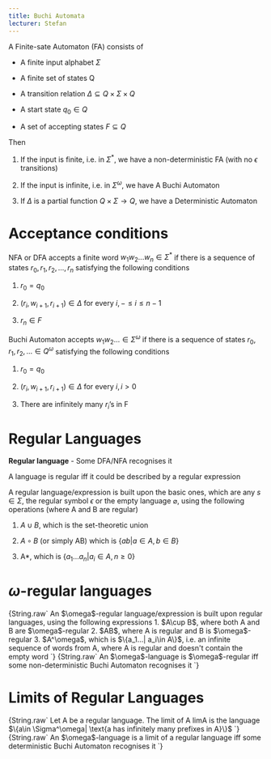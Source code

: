 ```yaml
---
title: Buchi Automata
lecturer: Stefan
---
```


A Finite-sate Automaton (FA) consists of

-   A finite input alphabet $\Sigma$

-   A finite set of states Q

-   A transition relation $\Delta\subseteq Q\times \Sigma \times Q$

-   A start state $q_0\in Q$

-   A set of accepting states $F\subseteq Q$

Then

1.  If the input is finite, i.e. in $\Sigma^*$, we have a
    non-deterministic FA (with no $\epsilon$ transitions)

2.  If the input is infinite, i.e. in $\Sigma^\omega$, we have A Buchi
    Automaton

3.  If $\Delta$ is a partial function $Q\times \Sigma \rightarrow Q$, we
    have a Deterministic Automaton

# Acceptance conditions

NFA or DFA accepts a finite word $w_1w_2...w_n\in \Sigma^*$ if there is
a sequence of states $r_0,r_1,r_2,...,r_n$ satisfying the following
conditions

1.  $r_0=q_0$

2.  $(r_i,w_{i+1},r_{i+1})\in \Delta$ for every
    $i,-\leqslant i\leqslant n-1$

3.  $r_n\in F$

Buchi Automaton accepts $w_1w_2...\in \Sigma^\omega$ if there is a
sequence of states $r_0, r_1,r_2,...\in Q^\omega$ satisfying the
following conditions

1.  $r_0=q_0$

2.  $(r_i,w_{i+1},r_{i+1})\in \Delta$ for every $i,i>0$

3.  There are infinitely many $r_i$’s in F

# Regular Languages

**Regular language** - Some DFA/NFA recognises it

<Theorem>
A language is regular iff it could be described by a regular expression
</Theorem>

A regular language/expression is built upon the basic ones, which are
any $s\in \Sigma$, the regular symbol $\epsilon$ or the empty language
$\varnothing$, using the following operations (where A and B are
regular)

1.  $A\cup B$, which is the set-theoretic union

2.  $A\circ B$ (or simply AB) which is $\{ab| a\in A, b\in B\}$

3.  A\*, which is $\{a_1...a_n|a_i\in A, n\geqslant 0\}$

# $\omega$-regular languages

<Definition name="$\omega$ regular language">
{String.raw`
An $\omega$-regular language/expression is built upon regular languages, using the following expressions
1. $A\cup B$, where both A and B are $\omega$-regular
2. $AB$, where A is regular and B is $\omega$-regular
3. $A^\omega$, which is $\{a_1...| a_i\in A\}$, i.e. an infinite sequence of words from A, where A is regular and doesn't contain the empty word
`}
</Definition>

<Theorem>
{String.raw`
An $\omega$-language is $\omega$-regular iff some non-deterministic Buchi Automaton recognises it
`}
</Theorem>

# Limits of Regular Languages

<Definition name="Limit of a regular language">
{String.raw`
Let A be a regular language. The limit of A limA is the language $\{a\in \Sigma^\omega| \text{a has infinitely many prefixes in A}\}$
`}
</Definition>

<Theorem>
{String.raw`
An $\omega$-language is a limit of a regular language iff some deterministic Buchi Automaton recognises it
`}
</Theorem>
